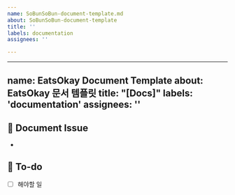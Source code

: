 ```yaml
---
name: SoBunSoBun-document-template.md
about: SoBunSoBun-document-template
title: ''
labels: documentation
assignees: ''

---
```


---
name: EatsOkay Document Template
about: EatsOkay 문서 템플릿
title: "[Docs]"
labels: 'documentation'
assignees: ''
---

## 📌 Document Issue
<!-- 문서에 대한 내용을 설명해주세요. -->
- 

## 📝 To-do
<!-- 해야 할 일들을 적어주세요. -->
- [ ] 해야할 일
